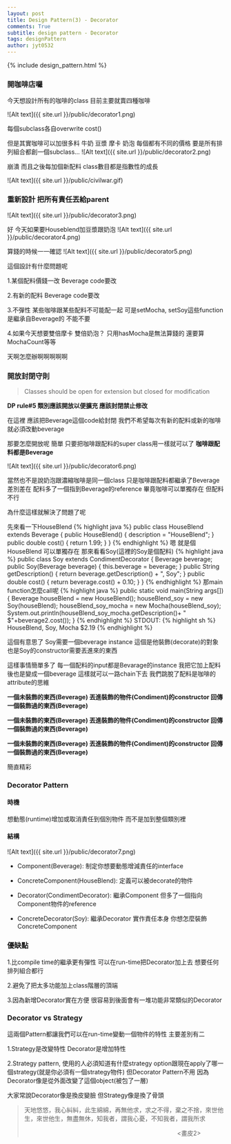 ```yaml
---
layout: post
title: Design Pattern(3) - Decorator
comments: True 
subtitle: design pattern - Decorator
tags: designPattern
author: jyt0532
---
```

{% include design_pattern.html %}

### 開咖啡店囉 

今天想設計所有的咖啡的class 目前主要就賣四種咖啡

![Alt text]({{ site.url }}/public/decorator1.png)

每個subclass各自overwrite cost() 

但是其實咖啡可以加很多料 牛奶 豆漿 摩卡 奶泡 每個都有不同的價格 要是所有排列組合都創一個subclass...
![Alt text]({{ site.url }}/public/decorator2.png)

崩潰 而且之後每加個新配料 class數目都是指數性的成長

![Alt text]({{ site.url }}/public/civilwar.gif)

### 重新設計 把所有責任丟給parent

![Alt text]({{ site.url }}/public/decorator3.png)

好 今天如果要Houseblend加豆漿跟奶泡
![Alt text]({{ site.url }}/public/decorator4.png)

算錢的時候一一確認
![Alt text]({{ site.url }}/public/decorator5.png)

這個設計有什麼問題呢 

1.某個配料價錢一改 Beverage code要改

2.有新的配料 Beverage code要改

3.不彈性 某些咖啡跟某些配料不可能配一起 可是setMocha, setSoy這些function是繼承自Beverage的 不能不要

4.如果今天想要雙倍摩卡 雙倍奶泡？ 只用hasMocha是無法算錢的 還要算MochaCount等等 

天啊怎麼辦啊啊啊啊啊

### 開放封閉守則

> Classes should be open for extension but closed for modification

**DP rule#5 類別應該開放以便擴充 應該封閉禁止修改**

在這裡 應該把Beverage這個code給封閉 我們不希望每次有新的配料或新的咖啡 就必須改動beverage

那要怎麼開放呢 簡單 只要把咖啡跟配料的super class用一樣就可以了 **咖啡跟配料都是Beverage**

![Alt text]({{ site.url }}/public/decorator6.png)

當然也不是說奶泡跟濃縮咖啡是同一個class 只是咖啡跟配料都繼承了Beverage 
差別差在 配料多了一個指到Beverage的reference 畢竟咖啡可以單獨存在 但配料不行

為什麼這樣就解決了問題了呢

先來看一下HouseBlend
{% highlight java %}
public class HouseBlend extends Beverage {
    public HouseBlend() {
	description = "HouseBlend";
    }
    public double cost() {
	return 1.99;
    }
}
{% endhighlight %}
嗯 就是個HouseBlend 可以單獨存在 那來看看Soy(這裡的Soy是個配料)
{% highlight java %}
public class Soy extends CondimentDecorator {
    Beverage beverage;
    public Soy(Beverage beverage) {
	this.beverage = beverage;
    }
    public String getDescription() {
	return beverage.getDescription() + ", Soy";
    }
    public double cost() {
	return beverage.cost() + 0.10;
    }
}
{% endhighlight %}
那main function怎麼call呢
{% highlight java %}
public static void main(String args[]) {
    Beverage houseBlend = new HouseBlend();
    houseBlend_soy = new Soy(houseBlend);
    houseBlend_soy_mocha = new Mocha(houseBlend_soy);
    System.out.println(houseBlend_soy_mocha.getDescription()+
	" $"+beverage2.cost());
}
{% endhighlight %}
STDOUT:
{% highlight sh %}
HouseBlend, Soy, Mocha $2.19
{% endhighlight %}

這個有意思了 Soy需要一個beverage instance 這個是他裝飾(decorate)的對象 也是Soy的constructor需要丟進來的東西

這樣事情簡單多了 每一個配料的input都是Bevarage的instance 我把它加上配料後也是變成一個beverage
這樣就可以一路chain下去 我們跳脫了配料是咖啡的attribute的思維 

**一個未裝飾的東西(Beverage) 丟進裝飾的物件(Condiment)的constructor 回傳一個裝飾過的東西(Beverage)** 

**一個未裝飾的東西(Beverage) 丟進裝飾的物件(Condiment)的constructor 回傳一個裝飾過的東西(Beverage)** 

**一個未裝飾的東西(Beverage) 丟進裝飾的物件(Condiment)的constructor 回傳一個裝飾過的東西(Beverage)** 

簡直精彩

### Decorator Pattern

#### 時機

想動態(runtime)增加或取消責任到個別物件 而不是加到整個類別裡


#### 結構
![Alt text]({{ site.url }}/public/decorator7.png)

* Component(Beverage): 制定你想要動態增減責任的interface

* ConcreteComponent(HouseBlend): 定義可以被decorate的物件

* Decorator(CondimentDecorator): 繼承Component 但多了一個指向Component物件的reference

* ConcreteDecorator(Soy): 繼承Decorator 實作責任本身 你想怎麼裝飾ConcreteComponent

### 優缺點

1.比compile time的繼承更有彈性 可以在run-time把Decorator加上去 想要任何排列組合都行

2.避免了把太多功能加上class階層的頂端

3.因為新增Decorator實在方便 很容易到後面會有一堆功能非常類似的Decorator

### Decorator vs Strategy

這兩個Pattern都讓我們可以在run-time變動一個物件的特性 主要差別有二

1.Strategy是改變特性 Decorator是增加特性

2.Strategy pattern, 使用的人必須知道有什麼strategy option跟現在apply了哪一個strategy(就是你必須有一個strategy物件) 但Decorator Pattern不用 因為Decorator像是從外面改變了這個object(被包了一層)

大家常說Decorator像是換皮變臉 但Strategy像是換了骨頭

> 天地悠悠，我心糾糾，此生綿綿，再無他求，求之不得，棄之不捨，來世他生，來世他生，無盡無休，知我者，謂我心憂，不知我者，謂我所求                           
>
>
>&nbsp;&nbsp;&nbsp;&nbsp;&nbsp;&nbsp;&nbsp;&nbsp;&nbsp;&nbsp;&nbsp;&nbsp;&nbsp;&nbsp;&nbsp;&nbsp;&nbsp;&nbsp;&nbsp;&nbsp;&nbsp;&nbsp;&nbsp;&nbsp;&nbsp;&nbsp;&nbsp;&nbsp;&nbsp;&nbsp;&nbsp;&nbsp;&nbsp;&nbsp;&nbsp;&nbsp;&nbsp;&nbsp;&nbsp;&nbsp;&nbsp;&nbsp;&nbsp;&nbsp;&nbsp;&nbsp;&nbsp;&nbsp;&nbsp;&nbsp;&nbsp;&nbsp;&nbsp;&nbsp;&nbsp;&nbsp;&nbsp;&nbsp;&nbsp;&nbsp;&nbsp;&nbsp;&nbsp;&nbsp;&nbsp;&nbsp;&nbsp;&nbsp;&nbsp;&nbsp;&nbsp;&nbsp;&nbsp;&nbsp;&nbsp;&nbsp;&nbsp;&nbsp;&nbsp;&nbsp;&nbsp;&nbsp;&nbsp;&nbsp;&nbsp;&nbsp;&nbsp;&nbsp;&nbsp;&nbsp;<畫皮2>
